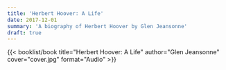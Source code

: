 ```yaml
---
title: 'Herbert Hoover: A Life'
date: 2017-12-01
summary: 'A biography of Herbert Hoover by Glen Jeansonne'
draft: true
---
```


{{< booklist/book
title="Herbert Hoover: A Life"
author="Glen Jeansonne"
cover="cover.jpg"
format="Audio" >}}
